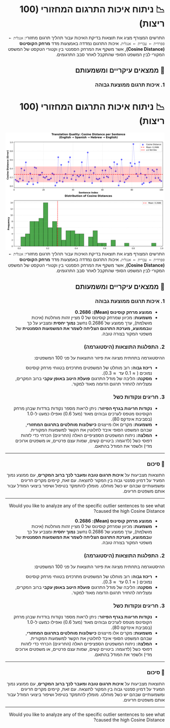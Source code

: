 <div dir="rtl" style="text-align: right;">

# 📉 ניתוח איכות התרגום המחזורי (100 ריצות)


התרשים המצורף מציג את תוצאות בדיקת האיכות עבור תהליך תרגום מחזורי: `אנגלית ← ספרדית ← עברית ← אנגלית`. איכות התרגום נמדדה באמצעות מדד **מרחק הקוסינוס (Cosine Distance)**, אשר משקף את המרחק הסמנטי בין וקטורי הטקסט של המשפט המקורי לבין המשפט הסופי שהתקבל לאחר סבב התרגומים.

## 🎯 ממצאים עיקריים ומשמעותם

### 1. איכות תרגום ממוצעת גבוהה
# 📉 ניתוח איכות התרגום המחזורי (100 ריצות)

![alt text](evaluation_plot.png)
התרשים המצורף מציג את תוצאות בדיקת האיכות עבור תהליך תרגום מחזורי: `אנגלית ← ספרדית ← עברית ← אנגלית`. איכות התרגום נמדדה באמצעות מדד **מרחק הקוסינוס (Cosine Distance)**, אשר משקף את המרחק הסמנטי בין וקטורי הטקסט של המשפט המקורי לבין המשפט הסופי שהתקבל לאחר סבב התרגומים.

## 🎯 ממצאים עיקריים ומשמעותם

### 1. איכות תרגום ממוצעת גבוהה

* **ממוצע מרחק קוסינוס (Mean):** $\mathbf{0.2686}$
* **משמעות:** מכיוון שמרחק קוסינוס של 0 מציין זהות מוחלטת (איכות מושלמת), ערך ממוצע של 0.2686 נחשב **נמוך יחסית** ומצביע על כך ש**בממוצע, מערכת התרגום הצליחה לשמר את המשמעות הסמנטית** של משפטי המקור בצורה טובה.

### 2. התפלגות התוצאות (היסטוגרמה)

ההיסטוגרמה בתחתית מציגה את פיזור התוצאות על פני 100 המשפטים:

* **ריכוז גבוה:** רוב מוחלט של המשפטים מתרכזים בטווחי מרחק קוסינוס נמוכים ($\approx 0.1$ עד $\approx 0.3$).
* **מסקנה:** הליבה של מודל התרגום **פועלת היטב באופן עקבי** ברוב המקרים, ומצליחה להחזיר תרגום הדומה מאוד למקור.

### 3. חריגים ונקודות כשל

* **נקודות חריגות בגרף הפיזור:** ניתן לראות מספר נקודות בודדות שבהן מרחק הקוסינוס מטפס לערכים גבוהים מאוד (מעל 0.6) ואפילו כמעט ל-1.0 (בסביבת אינדקס 80).
* **משמעות:** מקרים אלו מייצגים **כישלונות מוחלטים בתרגום המחזורי**, שבהם המשפט הסופי איבד לחלוטין את הקשר למשמעות המקורית.
* **המלצה:** ניתוח המשפטים הספציפיים האלה (החריגים) הכרחי כדי לזהות דפוסי כשל (לדוגמה: ביטויים קשים, שמות עצם פרטיים, או משפטים ארוכים מדי) ולשפר את המודל בהתאם.

---

### 📝 סיכום

התוצאות מצביעות על **איכות תרגום טובה ומעבר לכך ברוב המקרים**, עם ממוצע נמוך המעיד על דמיון סמנטי גבוה בין המקור לתוצאה. עם זאת, קיימים מקרים חריגים ומשמעותיים שבהם יש כשל מוחלט. מומלץ להתמקד בטיפול ושיפור ביצועי המודל עבור אותם משפטים חריגים.

---

Would you like to analyze any of the specific outlier sentences to see what caused the high Cosine Distance?
* **ממוצע מרחק קוסינוס (Mean):** $\mathbf{0.2686}$
* **משמעות:** מכיוון שמרחק קוסינוס של 0 מציין זהות מוחלטת (איכות מושלמת), ערך ממוצע של 0.2686 נחשב **נמוך יחסית** ומצביע על כך ש**בממוצע, מערכת התרגום הצליחה לשמר את המשמעות הסמנטית** של משפטי המקור בצורה טובה.

### 2. התפלגות התוצאות (היסטוגרמה)

ההיסטוגרמה בתחתית מציגה את פיזור התוצאות על פני 100 המשפטים:

* **ריכוז גבוה:** רוב מוחלט של המשפטים מתרכזים בטווחי מרחק קוסינוס נמוכים ($\approx 0.1$ עד $\approx 0.3$).
* **מסקנה:** הליבה של מודל התרגום **פועלת היטב באופן עקבי** ברוב המקרים, ומצליחה להחזיר תרגום הדומה מאוד למקור.

### 3. חריגים ונקודות כשל

* **נקודות חריגות בגרף הפיזור:** ניתן לראות מספר נקודות בודדות שבהן מרחק הקוסינוס מטפס לערכים גבוהים מאוד (מעל 0.6) ואפילו כמעט ל-1.0 (בסביבת אינדקס 80).
* **משמעות:** מקרים אלו מייצגים **כישלונות מוחלטים בתרגום המחזורי**, שבהם המשפט הסופי איבד לחלוטין את הקשר למשמעות המקורית.
* **המלצה:** ניתוח המשפטים הספציפיים האלה (החריגים) הכרחי כדי לזהות דפוסי כשל (לדוגמה: ביטויים קשים, שמות עצם פרטיים, או משפטים ארוכים מדי) ולשפר את המודל בהתאם.

---

### 📝 סיכום

התוצאות מצביעות על **איכות תרגום טובה ומעבר לכך ברוב המקרים**, עם ממוצע נמוך המעיד על דמיון סמנטי גבוה בין המקור לתוצאה. עם זאת, קיימים מקרים חריגים ומשמעותיים שבהם יש כשל מוחלט. מומלץ להתמקד בטיפול ושיפור ביצועי המודל עבור אותם משפטים חריגים.

---

Would you like to analyze any of the specific outlier sentences to see what caused the high Cosine Distance?